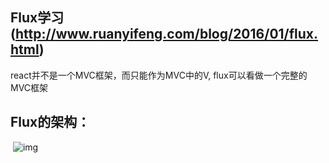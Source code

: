 ## Flux学习(http://www.ruanyifeng.com/blog/2016/01/flux.html)
  react并不是一个MVC框架，而只能作为MVC中的V, flux可以看做一个完整的MVC框架
  
## Flux的架构：
  ![img](http://www.ruanyifeng.com/blogimg/asset/2016/bg2016011503.png)
